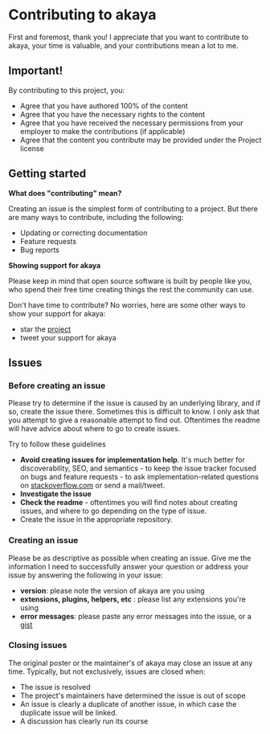 # Contributing to akaya

First and foremost, thank you! I appreciate that you want to contribute to akaya, your time is valuable, and your contributions mean a lot to me.

## Important!

By contributing to this project, you:

* Agree that you have authored 100% of the content
* Agree that you have the necessary rights to the content
* Agree that you have received the necessary permissions from your employer to make the contributions (if applicable)
* Agree that the content you contribute may be provided under the Project license

## Getting started

**What does "contributing" mean?**

Creating an issue is the simplest form of contributing to a project. But there are many ways to contribute, including the following:

- Updating or correcting documentation
- Feature requests
- Bug reports

**Showing support for akaya**

Please keep in mind that open source software is built by people like you, who spend their free time creating things the rest the community can use.

Don't have time to contribute? No worries, here are some other ways to show your support for akaya:

- star the [project](https://github.com/felixheck/akaya)
- tweet your support for akaya

## Issues

### Before creating an issue

Please try to determine if the issue is caused by an underlying library, and if so, create the issue there. Sometimes this is difficult to know. I only ask that you attempt to give a reasonable attempt to find out. Oftentimes the readme will have advice about where to go to create issues.

Try to follow these guidelines

- **Avoid creating issues for implementation help**. It's much better for discoverability, SEO, and semantics - to keep the issue tracker focused on bugs and feature requests - to ask implementation-related questions on [stackoverflow.com][so] or send a mail/tweet.
- **Investigate the issue**
- **Check the readme** - oftentimes you will find notes about creating issues, and where to go depending on the type of issue.
- Create the issue in the appropriate repository.

### Creating an issue

Please be as descriptive as possible when creating an issue. Give me the information I need to successfully answer your question or address your issue by answering the following in your issue:

- **version**: please note the version of akaya are you using
- **extensions, plugins, helpers, etc** : please list any extensions you're using
- **error messages**: please paste any error messages into the issue, or a [gist](https://gist.github.com/)

### Closing issues

The original poster or the maintainer's of akaya may close an issue at any time. Typically, but not exclusively, issues are closed when:

- The issue is resolved
- The project's maintainers have determined the issue is out of scope
- An issue is clearly a duplicate of another issue, in which case the duplicate issue will be linked.
- A discussion has clearly run its course

[so]: http://stackoverflow.com/questions/tagged/akaya
